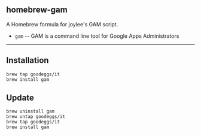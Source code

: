homebrew-gam
-----------
A Homebrew formula for joylee's GAM script.

* `gam` -- GAM is a command line tool for Google Apps Administrators

----

## Installation

```
brew tap goodeggs/it
brew install gam
```

## Update

```
brew uninstall gam 
brew untap goodeggs/it
brew tap goodeggs/it
brew install gam
```
